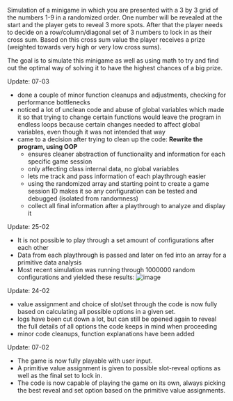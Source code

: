 Simulation of a minigame in which you are presented with a 3 by 3 grid of the numbers 1-9 in a randomized order.
One number will be revealed at the start and the player gets to reveal 3 more spots.
After that the player needs to decide on a row/column/diagonal set of 3 numbers to lock in as their cross sum.
Based on this cross sum value the player receives a prize (weighted towards very high or very low cross sums).

The goal is to simulate this minigame as well as using math to try and find out the optimal way of solving it to have the highest chances of a big prize.

Update: 07-03

- done a couple of minor function cleanups and adjustments, checking for performance bottlenecks
- noticed a lot of unclean code and abuse of global variables which made it so that trying to change certain functions would leave the program in endless loops because certain changes needed to affect global variables, even though it was not intended that way
- came to a decision after trying to clean up the code:
  **Rewrite the program, using OOP**
  - ensures cleaner abstraction of functionality and information for each specific game session
  - only affecting class internal data, no global variables
  - lets me track and pass information of each playthrough easier
  - using the randomized array and starting point to create a game session ID makes it so any configuration can be tested and debugged (isolated from randomness)
  - collect all final information after a playthrough to analyze and display it 

Update: 25-02

- It is not possible to play through a set amount of configurations after each other
- Data from each playthrough is passed and later on fed into an array for a primitive data analysis
- Most recent simulation was running through 1000000 random configurations and yielded these results:
  ![image](https://github.com/user-attachments/assets/7c824904-462e-4ea1-9a83-dd4ebbaac26b)



Update: 24-02

- value assignment and choice of slot/set through the code is now fully based on calculating all possible options in a given set.
- logs have been cut down a lot, but can still be opened again to reveal the full details of all options the code keeps in mind when proceeding
- minor code cleanups, function explanations have been added

Update: 07-02

- The game is now fully playable with user input. 
- A primitive value assignment is given to possible slot-reveal options as well as the final set to lock in.
- The code is now capable of playing the game on its own, always picking the best reveal and set option based on the primitive value assignments.
